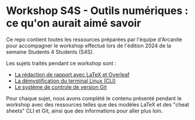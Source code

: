 # Workshop S4S - Outils numériques : ce qu'on aurait aimé savoir 

Ce repo contient toutes les ressources préparées par l'équipe d'Arcanite pour accompagner le workshop effectué lors de l'édition 2024 de la semaine Students 4 Students (S4S). 

Les sujets traités pendant ce workshop sont :
- [La rédaction de rapport avec LaTeX et Overleaf](https://github.com/ArcaniteSolutions/s4s/tree/main/LaTeX)
- [La démystification du terminal Linux (CLI)](https://github.com/ArcaniteSolutions/s4s/tree/main/Terminal)
- [Le système de controle de version Git](https://github.com/ArcaniteSolutions/s4s/tree/main/Git)

Pour chaque sujet, nous avons complété le contenu présenté pendant le workshop avec des ressources telles que des modèles LaTeX et des "cheat sheets" CLI et Git, ainsi que des informations pour aller plus loin. 
